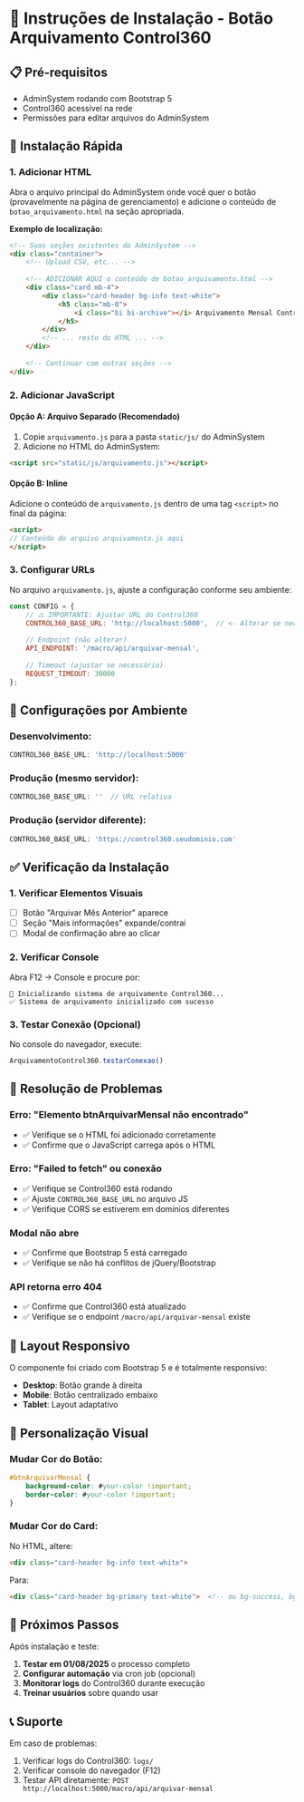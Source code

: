 # 🔧 Instruções de Instalação - Botão Arquivamento Control360

## 📋 **Pré-requisitos**

- AdminSystem rodando com Bootstrap 5
- Control360 acessível na rede
- Permissões para editar arquivos do AdminSystem

## 🚀 **Instalação Rápida**

### **1. Adicionar HTML**

Abra o arquivo principal do AdminSystem onde você quer o botão (provavelmente na página de gerenciamento) e adicione o conteúdo de `botao_arquivamento.html` na seção apropriada.

**Exemplo de localização:**
```html
<!-- Suas seções existentes do AdminSystem -->
<div class="container">
    <!-- Upload CSV, etc... -->
    
    <!-- ADICIONAR AQUI o conteúdo de botao_arquivamento.html -->
    <div class="card mb-4">
        <div class="card-header bg-info text-white">
            <h5 class="mb-0">
                <i class="bi bi-archive"></i> Arquivamento Mensal Control360
            </h5>
        </div>
        <!-- ... resto do HTML ... -->
    </div>
    
    <!-- Continuar com outras seções -->
</div>
```

### **2. Adicionar JavaScript**

#### **Opção A: Arquivo Separado (Recomendado)**
1. Copie `arquivamento.js` para a pasta `static/js/` do AdminSystem
2. Adicione no HTML do AdminSystem:

```html
<script src="static/js/arquivamento.js"></script>
```

#### **Opção B: Inline**
Adicione o conteúdo de `arquivamento.js` dentro de uma tag `<script>` no final da página:

```html
<script>
// Conteúdo do arquivo arquivamento.js aqui
</script>
```

### **3. Configurar URLs**

No arquivo `arquivamento.js`, ajuste a configuração conforme seu ambiente:

```javascript
const CONFIG = {
    // ⚠️ IMPORTANTE: Ajustar URL do Control360
    CONTROL360_BASE_URL: 'http://localhost:5000',  // <- Alterar se necessário
    
    // Endpoint (não alterar)
    API_ENDPOINT: '/macro/api/arquivar-mensal',
    
    // Timeout (ajustar se necessário)
    REQUEST_TIMEOUT: 30000
};
```

## 🎯 **Configurações por Ambiente**

### **Desenvolvimento:**
```javascript
CONTROL360_BASE_URL: 'http://localhost:5000'
```

### **Produção (mesmo servidor):**
```javascript
CONTROL360_BASE_URL: ''  // URL relativa
```

### **Produção (servidor diferente):**
```javascript
CONTROL360_BASE_URL: 'https://control360.seudominio.com'
```

## ✅ **Verificação da Instalação**

### **1. Verificar Elementos Visuais**
- [ ] Botão "Arquivar Mês Anterior" aparece
- [ ] Seção "Mais informações" expande/contrai
- [ ] Modal de confirmação abre ao clicar

### **2. Verificar Console**
Abra F12 → Console e procure por:
```
🚀 Inicializando sistema de arquivamento Control360...
✅ Sistema de arquivamento inicializado com sucesso
```

### **3. Testar Conexão (Opcional)**
No console do navegador, execute:
```javascript
ArquivamentoControl360.testarConexao()
```

## 🔧 **Resolução de Problemas**

### **Erro: "Elemento btnArquivarMensal não encontrado"**
- ✅ Verifique se o HTML foi adicionado corretamente
- ✅ Confirme que o JavaScript carrega após o HTML

### **Erro: "Failed to fetch" ou conexão**
- ✅ Verifique se Control360 está rodando
- ✅ Ajuste `CONTROL360_BASE_URL` no arquivo JS
- ✅ Verifique CORS se estiverem em domínios diferentes

### **Modal não abre**
- ✅ Confirme que Bootstrap 5 está carregado
- ✅ Verifique se não há conflitos de jQuery/Bootstrap

### **API retorna erro 404**
- ✅ Confirme que Control360 está atualizado
- ✅ Verifique se o endpoint `/macro/api/arquivar-mensal` existe

## 📱 **Layout Responsivo**

O componente foi criado com Bootstrap 5 e é totalmente responsivo:

- **Desktop**: Botão grande à direita
- **Mobile**: Botão centralizado embaixo
- **Tablet**: Layout adaptativo

## 🎨 **Personalização Visual**

### **Mudar Cor do Botão:**
```css
#btnArquivarMensal {
    background-color: #your-color !important;
    border-color: #your-color !important;
}
```

### **Mudar Cor do Card:**
No HTML, altere:
```html
<div class="card-header bg-info text-white">
```
Para:
```html
<div class="card-header bg-primary text-white">  <!-- ou bg-success, bg-warning, etc -->
```

## 🔄 **Próximos Passos**

Após instalação e teste:

1. **Testar em 01/08/2025** o processo completo
2. **Configurar automação** via cron job (opcional)
3. **Monitorar logs** do Control360 durante execução
4. **Treinar usuários** sobre quando usar

## 📞 **Suporte**

Em caso de problemas:
1. Verificar logs do Control360: `logs/`
2. Verificar console do navegador (F12)
3. Testar API diretamente: `POST http://localhost:5000/macro/api/arquivar-mensal` 